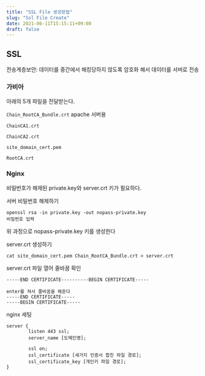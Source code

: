 ```yaml
---
title: "SSL File 셍성방법"
slug: "Ssl File Create"
date: 2021-06-11T15:15:11+09:00
draft: false
---
```


## SSL

전송계층보안: 데이터를 중간에서 해킹당하지 않도록 암호화 해서 데이터를 서버로 전송

### 가비아

아래의 5개 파일을 전달받는다.

`Chain_RootCA_Bundle.crt` apache 서버용

`ChainCA1.crt`

`ChainCA2.crt`

`site_domain_cert.pem`

`RootCA.crt`

### Nginx

비밀번호가 해제된 private.key와 server.crt 키가 필요하다.

서버 비밀번호 해제하기

```
openssl rsa -in private.key -out nopass-private.key
비밀번호 입력
```

위 과정으로 nopass-private.key 키를 생성한다

server.crt 생성하기

```
cat site_domain_cert.pem Chain_RootCA_Bundle.crt > server.crt
```

server.crt 파일 열어 줄바꿈 확인

```
-----END CERTIFICATE----------BEGIN CERTIFICATE-----

enter를 쳐서 줄바꿈을 해준다
-----END CERTIFICATE-----
-----BEGIN CERTIFICATE-----
```

nginx 세팅

```
server {
        listen 443 ssl;
        server_name [도메인명];

        ssl on;
        ssl_certificate [세가지 인증서 합친 파일 경로];
        ssl_certificate_key [개인키 파일 경로];
}
```
